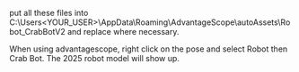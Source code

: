 put all these files into
C:\Users\<YOUR_USER>\AppData\Roaming\AdvantageScope\autoAssets\Robot_CrabBotV2
and replace where necessary.

When using advantagescope, right click on the pose
and select Robot then Crab Bot. The 2025 robot model will
show up.